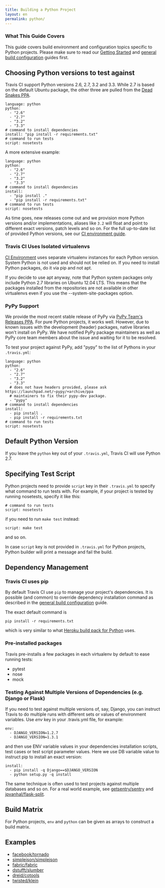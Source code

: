 ```yaml
---
title: Building a Python Project
layout: en
permalink: python/
---
```


### What This Guide Covers

This guide covers build environment and configuration topics specific to Python projects. Please make sure to read our [Getting Started](/user/getting-started/) and [general build configuration](/user/build-configuration/) guides first.

## Choosing Python versions to test against

Travis CI support Python versions 2.6, 2.7, 3.2 and 3.3. While 2.7 is based on
the default Ubuntu package, the other three are pulled from the [Dead Snakes
PPA](https://launchpad.net/~fkrull/+archive/deadsnakes).

    language: python
    python:
      - "2.6"
      - "2.7"
      - "3.2"
      - "3.3"
    # command to install dependencies
    install: "pip install -r requirements.txt"
    # command to run tests
    script: nosetests

A more extensive example:

    language: python
    python:
      - "2.6"
      - "2.7"
      - "3.2"
      - "3.3"
    # command to install dependencies
    install:
      - "pip install ."
      - "pip install -r requirements.txt"
    # command to run tests
    script: nosetests

As time goes, new releases come out and we provision more Python versions and/or implementations, aliases like `3.2` will float and point to different exact versions, patch levels and so on.
For the full up-to-date list of provided Python versions, see our [CI environment guide](/user/ci-environment/).

### Travis CI Uses Isolated virtualenvs

[CI Environment](/user/ci-environment/) uses separate virtualenv instances for each Python version. System Python is not used and should not be relied on. If you need to install Python packages, do it via pip and not apt.

If you decide to use apt anyway, note that Python system packages only include Python 2.7 libraries on Ubuntu 12.04 LTS. This means that the packages installed from the repositories are not available in other virtualenvs even if you use the --system-site-packages option.

### PyPy Support

We provide the most recent stable release of PyPy via [PyPy Team's Releases PPA](https://launchpad.net/~pypy/+archive/ppa). For pure Python projects,
it works well. However, due to known issues with the development (header) packages, native libraries won't install on PyPy. We have notified
PyPy package maintainers as well as PyPy core team members about the issue and waiting for it to be resolved.

To test your project against PyPy, add "pypy" to the list of Pythons in your `.travis.yml`:

    language: python
    python:
      - "2.6"
      - "2.7"
      - "3.2"
      - "3.3"
      # does not have headers provided, please ask https://launchpad.net/~pypy/+archive/ppa
      # maintainers to fix their pypy-dev package.
      - "pypy"
    # command to install dependencies
    install:
      - pip install .
      - pip install -r requirements.txt
    # command to run tests
    script: nosetests 


## Default Python Version

If you leave the `python` key out of your `.travis.yml`, Travis CI will use Python 2.7.

## Specifying Test Script

Python projects need to provide `script` key in their `.travis.yml` to specify what command to run tests with. For example, if your project is tested by running nosetests, specify it like this:

    # command to run tests
    script: nosetests

if you need to run `make test` instead:

    script: make test

and so on.

In case `script` key is not provided in `.travis.yml` for Python projects, Python builder will print a message and fail the build.

## Dependency Management

### Travis CI uses pip

By default Travis CI use `pip` to manage your project's dependencies. It is possible (and common) to override dependency installation command as described in the [general build configuration](/user/build-configuration/) guide.

The exact default command is

    pip install -r requirements.txt

which is very similar to what [Heroku build pack for Python](https://github.com/heroku/heroku-buildpack-python/) uses.

### Pre-installed packages

Travis pre-installs a few packages in each virtualenv by default to
ease running tests:

- pytest
- nose
- mock

### Testing Against Multiple Versions of Dependencies (e.g. Django or Flask)

If you need to test against multiple versions of, say, Django, you can instruct Travis to do multiple runs with different sets or values of environment variables. Use *env* key in your .travis.yml file, for example:

    env:
      - DJANGO_VERSION=1.2.7
      - DJANGO_VERSION=1.3.1

and then use ENV variable values in your dependencies installation scripts, test cases or test script parameter values. Here we use DB variable value to instruct pip to install an exact version:

    install:
      - pip install -q Django==$DJANGO_VERSION
      - python setup.py -q install

The same technique is often used to test projects against multiple databases and so on. For a real world example, see [getsentry/sentry](https://github.com/getsentry/sentry/blob/master/.travis.yml) and [jpvanhal/flask-split](https://github.com/jpvanhal/flask-split/blob/master/.travis.yml).

## Build Matrix

For Python projects, `env` and `python` can be given as arrays
to construct a build matrix.

## Examples

* [facebook/tornado](https://github.com/facebook/tornado/blob/master/.travis.yml)
* [simplejson/simplejson](https://github.com/simplejson/simplejson/blob/master/.travis.yml)
* [fabric/fabric](http://github.com/fabric/fabric/blob/master/.travis.yml)
* [dstufft/slumber](https://github.com/dstufft/slumber/blob/master/.travis.yml)
* [dreid/cotools](https://github.com/dreid/cotools/blob/master/.travis.yml)
* [twisted/klein](https://github.com/twisted/klein/blob/master/.travis.yml)

